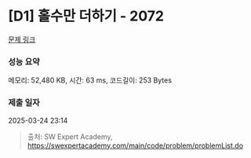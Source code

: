 # [D1] 홀수만 더하기 - 2072 

[문제 링크](https://swexpertacademy.com/main/code/problem/problemDetail.do?contestProbId=AV5QSEhaA5sDFAUq) 

### 성능 요약

메모리: 52,480 KB, 시간: 63 ms, 코드길이: 253 Bytes

### 제출 일자

2025-03-24 23:14



> 출처: SW Expert Academy, https://swexpertacademy.com/main/code/problem/problemList.do